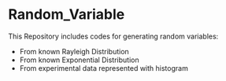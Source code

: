 # Random_Variable

This Repository includes codes for generating random variables: 

- From known Rayleigh Distribution
- From known Exponential Distribution
- From experimental data represented with histogram 
